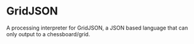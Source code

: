# GridJSON
A processing interpreter for GridJSON, a JSON based language that can only output to a chessboard/grid.
